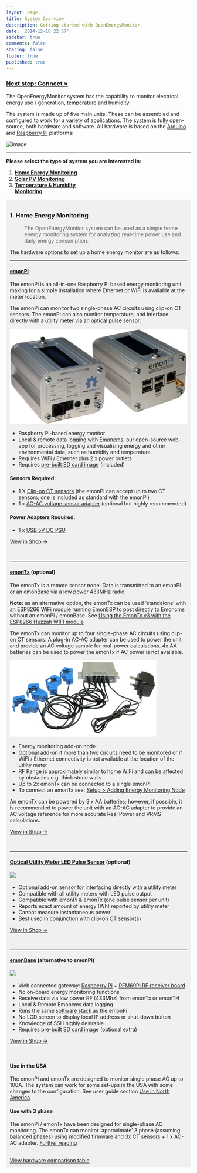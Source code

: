 ```yaml
---
layout: page
title: System Overview
description: Getting started with OpenEnergyMonitor
date: '2014-12-18 22:57'
sidebar: true
comments: false
sharing: false
footer: true
published: true
---
```


### [Next step: Connect &raquo;](/setup/connect/)

The OpenEnergyMonitor system  has the capability to monitor electrical energy use / generation, temperature and humidity.

The system is made up of five main units. These can be assembled and configured to work for a variety of [applications](/applications). The system is fully open-source, both hardware and software. All hardware is based on the [Arduino](http://www.arduino.cc/) and [Raspberry Pi](http://raspberrypi.org) platforms:

![image](/images/setup/oemfpsystemdiagram.png)

***

**Please select the type of system you are interested in:**

<ol>
	<li>
		<a href="#home-energy-hardware"><b>Home Energy Monitoring</b></a>
	</li>
	<li>
		<a href="#solar-pv-hardware"><b>Solar PV Monitoring</b></a>
	</li>
	<li>
		<a href="#temperature--humidity-sensors"><b>Temperature & Humidity<br>
		Monitoring</b></a>
	</li>
</ol>
<div style="background-color:#F0F0F0;padding:10px;">
	<div class="install-instructions energy">
		<h3 id="a-classtitle-link-namehome-energy-hardware-hrefhome-energy-hardwarea-home-energy-hardware"><a class="title-link" href="#home-energy-hardware" id="home-energy-hardware" name="home-energy-hardware"></a>1. Home Energy Monitoring</h3>
		<blockquote>
			<p>The OpenEnergyMonitor system can be used as a simple home energy monitoring system for analyzing real-time power use and daily energy consumption.</p>
		</blockquote>
		<p>The hardware options to set up a home energy monitor are as follows:</p>
		<hr>
		<h4 id="emonpihttpsshopopenenergymonitorcomemonpi-3"><strong><a href="https://shop.openenergymonitor.com/emonpi-3/">emonPi</a></strong></h4>
		<p>The emonPi is an all-in-one Raspberry Pi based energy monitoring unit making for a simple installation where Ethernet or WiFi is available at the meter location.</p>
		<p>The emonPi can monitor two single-phase AC circuits using clip-on CT sensors. The emonPi can also monitor temperature, and interface directly with a utility meter via an optical pulse sensor.</p>
		<p><img alt="emonPi" src="/images/hardwareimages/emonPi_shop_photo.png"></p>
		<ul>
			<li>Raspberry Pi-based energy monitor</li>
			<li>Local &amp; remote data logging with <a href="https://emoncms.org/">Emoncms</a>, our open-source web-app for processing, logging and visualising energy and other environmental data, such as humidity and temperature
			</li>
			<li>Requires WiFi / Ethernet plus 2 x power outlets</li>
			<li>Requires <a href="https://github.com/openenergymonitor/emonpi/wiki/emonSD-pre-built-SD-card-Download-&amp;-Change-Log">pre-built SD card image</a> (included)
			</li>
		</ul>
		<h4 id="sensors-required">Sensors Required:</h4>
		<ul>
			<li>1 X <a href="https://shop.openenergymonitor.com/100a-max-clip-on-current-sensor-ct/">Clip-on CT sensors</a> (the emonPi can accept up to two CT sensors; one is included as standard with the emonPi)
			</li>
			<li>1 x <a href="https://shop.openenergymonitor.com/components/">AC-AC voltage sensor adapter</a> (optional but highly recommended)
			</li>
		</ul>
		<h4 id="power-adapters-required">Power Adapters Required:</h4>
		<ul>
			<li>1 x <a href="https://shop.openenergymonitor.com/power-supplies/">USB 5V DC PSU</a>
			</li>
		</ul>
		<p><a class="btn pull-right" href="https://shop.openenergymonitor.com/emonPi-3">View in Shop →</a></p>
		<p><br></p>
		<hr>
		<h4 id="emontxhttpsshopopenenergymonitorcomemontx-v3-electricity-monitoring-transmitter-optional"><strong><a href="https://shop.openenergymonitor.com/emontx-v3-electricity-monitoring-transmitter">emonTx</a></strong> (optional)</h4>
		<p>The emonTx is a remote sensor node. Data is transmitted to an emonPi or an emonBase via a low power 433MHz radio.</p>
		<p><strong>Note:</strong> as an alternative option, the emonTx can be used ‘standalone’ with an ESP8266 WiFi module running EmonESP to post directly to Emoncms without an emonPi / emonBase. See <a href="/setup/esp8266-adapter-emontx/">Using the EmonTx v3 with the ESP8266 Huzzah WIFI module</a></p>
		<p>The emonTx can monitor up to four single-phase AC circuits using clip-on CT sensors. A plug-in AC-AC adapter can be used to power the unit and provide an AC voltage sample for real-power calculations. 4x AA batteries can be used to power the emonTx if AC power is not available.</p>
		<p><img alt="emonTxV3" src="/images/hardwareimages/emontxv3photo.png"></p>
		<ul>
			<li>Energy monitoring add-on node</li>
			<li>Optional add-on if more than two circuits need to be monitored or if WiFi / Ethernet connectivity is not available at the location of the utility meter</li>
			<li>RF Range is approximately similar to home WiFi and can be affected by obstacles e.g. thick stone walls</li>
			<li>Up to 2x emonTx can be connected to a single emonPi</li>
			<li>To connect an emonTx see: <a href="/setup/emontx">Setup &gt; Adding Energy Monitoring Node</a>
			</li>
		</ul>
		<p class="note">An emonTx can be powered by 3 x AA batteries; however, if possible, it is recommended to power the unit with an AC-AC adapter to provide an AC voltage reference for more accurate Real Power and VRMS calculations.</p>
		<p><a class="btn pull-right" href="https://shop.openenergymonitor.com/emontx-v3-electricity-monitoring-transmitter-unit-433mhz">View in Shop →</a></p>
		<p><br></p>
		<hr>
		<h4 id="optical-utility-meter-led-pulse-sensorhttpsshopopenenergymonitorcomoptical-utility-meter-led-pulse-sensor-optional"><a href="https://shop.openenergymonitor.com/optical-utility-meter-led-pulse-sensor/">Optical Utility Meter LED Pulse Sensor</a> (optional)</h4>
		<p><img src="/images/setup/ops.png" width="100"></p>
		<ul>
			<li>Optional add-on sensor for interfacing directly with a utility meter</li>
			<li>Compatible with all utility meters with LED pulse output</li>
			<li>Compatible with emonPi &amp; emonTx (one pulse sensor per unit)</li>
			<li>Reports exact amount of energy (Wh) reported by utility meter</li>
			<li>Cannot measure instantaneous power</li>
			<li>Best used in conjunction with clip-on CT sensor(s)</li>
		</ul>
		<p><a class="btn pull-right" href="https://shop.openenergymonitor.com/optical-utility-meter-led-pulse-sensor">View in Shop →</a></p>
		<p><br></p>
		<hr>
		<h4 id="emonbasehttpsshopopenenergymonitorcomemonbase-web-connected-base-station-alternative-to-emonpi"><a href="https://shop.openenergymonitor.com/emonbase-web-connected-base-station/">emonBase</a> (alternative to emonPi)</h4>
		<p><img src="/images/setup/emonbase.jpg" width="200"></p>
		<ul>
			<li>Web connected gateway: <a href="https://shop.openenergymonitor.com/raspberry-pi-2-web-connected-base-station/">Raspberry Pi</a> + <a href="https://shop.openenergymonitor.com/rfm69pi-433mhz-raspberry-pi-base-station-receiver-board/">RFM69Pi RF receiver board</a>
			</li>
			<li>No on-board energy monitoring functions</li>
			<li>Receive data via low power RF (433Mhz) from emonTx or emonTH</li>
			<li>Local &amp; Remote Emoncms data logging</li>
			<li>Runs the same <a href="https://github.com/openenergymonitor/emonpi/wiki/emonSD-pre-built-SD-card-Download-&amp;-Change-Log">software stack</a> as the emonPi
			</li>
			<li>No LCD screen to display local IP address or shut-down button</li>
			<li>Knowledge of SSH highly desirable</li>
			<li>Requires <a href="https://github.com/openenergymonitor/emonpi/wiki/emonSD-pre-built-SD-card-Download-&amp;-Change-Log">pre-built SD card image</a> (optional extra)
			</li>
		</ul>
		<p><a class="btn pull-right" href="https://shop.openenergymonitor.com/emonbase-web-connected-base-station">View in Shop →</a></p>
		<p><br></p>
		<h4 id="a-classtitle-link-nameuse-in-the-usa-hrefuse-in-the-usaa-use-in-the-usa"><a class="title-link" href="#use-in-the-usa" id="use-in-the-usa" name="use-in-the-usa"></a> Use in the USA</h4>
		<p>The emonPi and emonTx are designed to monitor single phase AC up to 100A. The system can work for some set-ups in the USA with some changes to the configuration. See user guide section <a href="/setup/north-america/">Use in North America</a>.</p>
		<h4 id="a-classtitle-link-nameuse-with-3-phase-hrefuse-with-3-phasea-use-with-3-phase"><a class="title-link" href="#use-with-3-phase" id="use-with-3-phase" name="use-with-3-phase"></a> Use with 3 phase</h4>
		<p>The emonPi / emonTx have been designed for single-phase AC monitoring. The emonTx can monitor ‘approximate’ 3 phase (assuming balanced phases) using <a href="https://github.com/openenergymonitor/emonTxFirmware/tree/master/emonTxV3/RFM/emonTxV3.4/emonTxV3_4_3Phase_Voltage">modified firmware</a> and 3x CT sensors + 1 x AC-AC adapter. <a href="https://openenergymonitor.org/emon/buildingblocks/3-phase-power">Further reading</a></p><br>
		<a href="#comparison-table">View hardware comparison table <i class="icon-external-link"></i></a>
	</div>
</div><!--

</div>
<div class='install-instructions solarpv' markdown='1'>

-->
<br>
<div style="padding:10px;">
	<div class="install-instructions solarpv">
		<h3 id="a-classtitle-link-namesolar-pv-hardware-hrefsolar-pv-hardwarea-solar-pv-hardware"><a class="title-link" href="#solar-pv-hardware" id="solar-pv-hardware" name="solar-pv-hardware"></a> 2. Solar PV Monitoring</h3>
		<blockquote>
			<p>Providing real-time and historic information on your solar generation and demand matching, it will help you make better use of available solar power.</p>
		</blockquote>
		<p>The hardware options to set up a solar PV monitor are as follows:</p>
		<hr>
		<h4 id="emonpihttpsshopopenenergymonitorcomemonpi-solar-pv"><strong><a href="https://shop.openenergymonitor.com/emonpi-solar-pv/">emonPi</a></strong></h4>
		<p>The emonPi is an all-in-one Raspberry Pi based energy monitoring unit making for a simple installation where Ethernet or WiFi is available at the meter location.</p>
		<p>The emonPi can monitor two single-phase AC circuits using clip-on CT sensors. The emonPi can also monitor temperature, and interface directly with a utility meter via an optical pulse sensor.</p>
		<p><img alt="emonPi" src="/images/hardwareimages/emonPi_shop_photo.png"></p>
		<ul>
			<li>Raspberry Pi-based energy monitor</li>
			<li>Local &amp; Remote Emoncms data logging</li>
			<li>Requires WiFi / Ethernet plus 2 x power outlets</li>
			<li>Single unit required to monitor solar PV, provided the generation and site-consumption feeds are in the same physical location and WiFi/Ethernet connectivity is accessible at this location</li>
			<li>Requires <a href="https://github.com/openenergymonitor/emonpi/wiki/emonSD-pre-built-SD-card-Download-&amp;-Change-Log">pre-built SD card image</a> (included)
			</li>
		</ul>
		<p><a class="btn pull-right" href="https://shop.openenergymonitor.com/emonpi-solar-pv-bundle/">View in Shop →</a></p>
		<p><br></p>
		<hr>
		<h4 id="emontxhttpsshopopenenergymonitorcomemontx-v3-electricity-monitoring-transmitter-optional-1"><strong><a href="https://shop.openenergymonitor.com/emontx-v3-electricity-monitoring-transmitter/">emonTx</a></strong> (optional)</h4>
		<p>The emonTx is a remote sensor node. Data is transmitted to an emonPi or an emonBase via a low power 433MHz radio.</p>
		<p><strong>Note:</strong> as an alternative option, the emonTx can be used ‘standalone’ with an ESP8266 WiFi module running EmonESP to post directly to Emoncms without an emonPi / emonBase. See <a href="/setup/esp8266-adapter-emontx/">Using the EmonTx v3 with the ESP8266 Huzzah WIFI module</a></p>
		<p>The emonTx can monitor up to four single-phase AC circuits using clip-on CT sensors. A plug-in AC-AC adapter can be used to power the unit and provide an AC voltage sample for real-power calculations.</p>
		<p><img alt="emonTxV3" src="/images/hardwareimages/emontxv3photo.png"></p>
		<ul>
			<li>Energy monitoring add-on node</li>
			<li>Required if solar PV generation and site-consumption feeds are located in separate locations or if WiFi / Ethernet connectivity is not available at utility meter</li>
			<li>RF range is approximately similar to home WiFi and can be affected by obstacles e.g. thick stone walls</li>
			<li>Up to 2x emonTx can be connected to a single emonPi</li>
			<li>To connect an emonTx see: <a href="/setup/emontx">Setup &gt; Adding Energy Monitoring Node</a>
			</li>
		</ul>
		<p class="note">An emonTx can be powered by 3 x AA batteries, however this is not recommended for solar PV monitoring application since sensor adapter is require to determine direction of current flow and accurate VRMS &amp; Real Power calculations.</p>
		<h4 id="sensors-required-1">Sensors Required:</h4>
		<ul>
			<li>2 X <a href="https://shop.openenergymonitor.com/100a-max-clip-on-current-sensor-ct/">Clip-on CT sensors</a> (included in emonPi solar PV bundle)
			</li>
			<li>1 x <a href="https://shop.openenergymonitor.com/components/">AC-AC voltage sensor adapter</a> (included in emonPi solar PV bundle)
			</li>
		</ul>
		<h4 id="power-adapters-required-1">Power Adapters Required:</h4>
		<ul>
			<li>1 x <a href="https://shop.openenergymonitor.com/power-supplies/">USB 5V DC PSU</a>
			</li>
			<li><em>1 x <a href="https://shop.openenergymonitor.com/power-supplies/">AC-AC voltage sensor adapter</a> (essential for solar PV monitoring)</em></li>
		</ul>
		<p><a class="btn pull-right" href="https://shop.openenergymonitor.com/emontx-v3-electricity-monitoring-transmitter/">View in Shop →</a></p>
		<p><br></p>
		<hr>
		<h4 id="optical-utility-meter-led-pulse-sensorhttpsshopopenenergymonitorcomoptical-utility-meter-led-pulse-sensor-optional-1"><a href="https://shop.openenergymonitor.com/optical-utility-meter-led-pulse-sensor/">Optical Utility Meter LED Pulse Sensor</a> (optional)</h4>
		<p><img src="/images/setup/ops.png" width="100"></p>
		<ul>
			<li>Optional add-on sensor for interfacing directly with utility meters</li>
			<li>Compatible with all utility meters with LED pulse output</li>
			<li>Compatible with emonPi &amp; emonTx (one pulse sensor per unit)</li>
			<li>Reports exact amount of energy (Wh) reported by utility meter</li>
			<li>Cannot measure instantaneous power</li>
			<li>Best used in conjunction with clip-on CT sensor(s)</li>
		</ul>
		<p><a class="btn pull-right" href="https://shop.openenergymonitor.com/optical-utility-meter-led-pulse-sensor">View in Shop →</a></p>
		<p><br></p>
		<hr>
		<h4 id="emonbasehttpsshopopenenergymonitorcomemonbase-web-connected-base-station-alternative-to-emonpi-1"><a href="https://shop.openenergymonitor.com/emonbase-web-connected-base-station/">emonBase</a> (alternative to emonPi)</h4>
		<p><img src="/images/setup/emonbase.jpg" width="200"></p>
		<ul>
			<li>Web connected gateway: <a href="https://shop.openenergymonitor.com/raspberry-pi-2-web-connected-base-station/">Raspberry Pi</a> + <a href="https://shop.openenergymonitor.com/rfm69pi-433mhz-raspberry-pi-base-station-receiver-board/">RFM69Pi RF receiver board</a>
			</li>
			<li>No on-board energy monitoring functions</li>
			<li>Receive data via low power RF (433Mhz) from emonTx or emonTH</li>
			<li>Local &amp; Remote Emoncms data logging</li>
			<li>Runs the same <a href="https://github.com/openenergymonitor/emonpi/wiki/emonSD-pre-built-SD-card-Download-&amp;-Change-Log">software stack</a> as the emonPi
			</li>
			<li>No LCD screen to display local IP address or shut-down button</li>
			<li>Knowledge of SSH highly desirable</li>
			<li>Requires <a href="https://github.com/openenergymonitor/emonpi/wiki/emonSD-pre-built-SD-card-Download-&amp;-Change-Log">pre-built SD card image</a> (optional extra)
			</li>
		</ul>
		<p><a class="btn pull-right" href="https://shop.openenergymonitor.com/emonbase-web-connected-base-station">View in Shop →</a></p>
		<p><br>
		<br></p>
		<h4 id="a-classtitle-link-nameuse-in-the-usa-hrefuse-in-the-usaa-use-in-the-usa"><a class="title-link" href="#use-in-the-usa" id="use-in-the-usa" name="use-in-the-usa"></a> Use in the USA</h4>
		<p>The emonPi and emonTx are designed to monitor single phase AC up to 100A. The system can work for some set-ups in the USA with some changes to the configuration. See user guide section <a href="/setup/north-america/">Use in North America</a>.</p>
		<h4 id="a-classtitle-link-nameuse-with-3-phase-hrefuse-with-3-phasea-use-with-3-phase"><a class="title-link" href="#use-with-3-phase" id="use-with-3-phase" name="use-with-3-phase"></a> Use with 3 phase</h4>
		<p>The emonPi / emonTx have been designed for single-phase AC monitoring. The emonTx can monitor ‘approximate’ 3 phase (assuming balanced phases) using <a href="https://github.com/openenergymonitor/emonTxFirmware/tree/master/emonTxV3/RFM/emonTxV3.4/emonTxV3_4_3Phase_Voltage">modified firmware</a> and 3x CT sensors + 1 x AC-AC adapter. <a href="https://openenergymonitor.org/emon/buildingblocks/3-phase-power">Further reading</a></p><br>
		<a href="#comparison-table">View hardware comparison table <i class="icon-external-link"></i></a>
	</div>
</div><!--

</div>
<div class='install-instructions temperature' markdown='1'>

-->
<div style="background-color:#F0F0F0;padding:10px;">
	<div class="install-instructions temperature" style="border-style: none;">
		<h3><a class="title-link" href="#temperature--humidity-sensors" id="temperature--humidity-sensors" name="temperature--humidity-sensors"></a>3. Temperature &amp; Humidity Monitoring</h3>
		<p><img alt="Temperature monitoring example" src="/images/setup/temp-dash.png"></p>
		<p>The hardware options to monitor temperature and/or humidity are as follows:</p>
		<hr>
		<h4 id="wireless-temperature-hardware">a) Wireless Temperature Hardware</h4>
		<h4 id="emonthhttpshopopenenergymonitorcomemonth-433mhz-temperature-humidity-node"><a href="http://shop.openenergymonitor.com/emonth-433mhz-temperature-humidity-node/">emonTH</a></h4>
		<p>The emonTH is a long battery-life, easy to deploy, wireless room temperature and humidity sensor node designed for monitoring a building’s thermal performance.</p>
		<p>The emonTH is powered by two AA batteries and has an on-board Si7021 temperature and humidity sensor. An external DS18B20 temperature sensor can easily be connected to a screw terminal block to provide external temperature readings.
</p>
		<p><img alt="emonTH" src="/images/setup/emonth-plant.png" title="emonTH"></p>
		<ul>
			<li>Wireless temperature &amp; humidity monitoring node</li>
			<li>Compatible with emonPi &amp; emonBase</li>
			<li>6 month battery life (2 x AA batteries not included)</li>
			<li>Up to 4 emonTH nodes can communicate with a single emonPi</li>
			<li>Internal temperature &amp; humidity + optional external probe</li>
			<li>Optional pulse sensor input</li>
		</ul>
		<p><a class="btn pull-right" href="https://shop.openenergymonitor.com/emonth-v2-temperature-humidity-node/">View in Store →</a></p>
		<p><br></p>
		<hr>
		<h4 id="wired-temperature-hardware">b) Wired Temperature Hardware</h4>
		<h4 id="ds18b20-sensor-on-rj45httpsshopopenenergymonitorcomrj45-encapsulated-ds18b20-temperature-sensor"><a href="https://shop.openenergymonitor.com/rj45-encapsulated-ds18b20-temperature-sensor/">DS18B20 sensor on RJ45</a></h4>
		<p><img src="/images/hardwareimages/rj45_sensor.png"></p>
		<ul>
			<li>Compatible with emonPi &amp; emonTx</li>
			<li>Up to 6 sensors can be connected to a single emonPi / emonTx using <a href="http://shop.openenergymonitor.com/rj45-expander-for-ds18b20-pulse-sensors/">RJ45 Breakout</a>
			</li>
			<li>Sensor wire can be extended using RJ45 cable and <a href="http://shop.openenergymonitor.com/rj45-extender/">RJ45 Extender</a>
			</li>
		</ul>
		<p><a class="btn pull-right" href="http://shop.openenergymonitor.com/rj45-encapsulated-ds18b20-temperature-sensor/">View in Shop →</a></p>
		<p><br></p>
		<h4 id="ds18b20-sensor-on-wirehttpshopopenenergymonitorcomencapsulated-ds18b20-temperature-sensor"><a href="http://shop.openenergymonitor.com/encapsulated-ds18b20-temperature-sensor/">DS18B20 sensor on wire</a></h4>
		<p><img src="https://cdn2.bigcommerce.com/server4400/98a75/products/173/images/668/SWE2btesting__95144.1429694876.1280.1280.jpg?c=2" width="300"></p>
		<ul>
			<li>Compatible with emonTx terminal block</li>
			<li>Compatible with emonPi using <a href="http://shop.openenergymonitor.com/rj45-to-terminal-block-breakout-for-ds18b20/">RJ45 Breakout</a>
			</li>
			<li>Up to 6 sensors can be connected to emonPi / emonTx using <a href="http://shop.openenergymonitor.com/rj45-to-terminal-block-breakout-for-ds18b20/">RJ45 Breakout</a>
			</li>
		</ul>
		<p><a class="btn pull-right" href="http://shop.openenergymonitor.com/encapsulated-ds18b20-temperature-sensor/">View in Shop →</a><br></p><br>
		<a href="#comparison-table">View hardware comparison table <i class="icon-external-link"></i></a>
	</div>
</div><!--

</div>

</div>

-->
<br>

### {% linkable_title Comparison Table%}

<table style="border: 1px solid black;">
	<thead>
		<tr>
			<th>&nbsp;</th>
			<th style="border: 1px solid black;">emonPi</th>
			<th style="border: 1px solid black;">emonBase</th>
			<th style="border: 1px solid black;">emonTx</th>
			<th style="border: 1px solid black;">emonTH</th>
		</tr>
	</thead>
	<tbody>
		<tr>
			<td style="border-right: 1px solid black;">Main purpose</td>
			<td style="border-right: 1px solid black;background-color:#F0F0F0;">All-in-one monitor &amp; gateway</td>
			<td style="border-right: 1px solid black;">Web-connected gateway</td>
			<td style="border-right: 1px solid black;background-color:#F0F0F0;">Energy monitor add-on</td>
			<td>Sensor Node</td>
		</tr>
		<tr>
			<td style="border-right: 1px solid black;">No. CT sensor inputs</td>
			<td style="border-right: 1px solid black;background-color:#F0F0F0;">2</td>
			<td style="border-right: 1px solid black;">0</td>
			<td style="border-right: 1px solid black;background-color:#F0F0F0;">4</td>
			<td>0</td>
		</tr>
		<tr>
			<td style="border-right: 1px solid black;">No. of voltage sensor inputs</td>
			<td style="border-right: 1px solid black;background-color:#F0F0F0;">1</td>
			<td style="border-right: 1px solid black;">0</td>
			<td style="border-right: 1px solid black;background-color:#F0F0F0;">1</td>
			<td>0</td>
		</tr>
		<tr>
			<td style="border-right: 1px solid black;">No. of pulse counting inputs</td>
			<td style="border-right: 1px solid black;background-color:#F0F0F0;">1 - via RJ45</td>
			<td style="border-right: 1px solid black;">0</td>
			<td style="border-right: 1px solid black;background-color:#F0F0F0;">1 - via RJ45</td>
			<td>1 - via terminal block*</td>
		</tr>
		<tr>
			<td style="border-right: 1px solid black;">No. of temperature sensor inputs</td>
			<td style="border-right: 1px solid black;background-color:#F0F0F0;">6 - via RJ45**</td>
			<td style="border-right: 1px solid black;">0</td>
			<td style="border-right: 1px solid black;background-color:#F0F0F0;">6 - via RJ45**</td>
			<td>2 - internal + external</td>
		</tr>
		<tr>
			<td style="border-right: 1px solid black;">No. of humidity sensor inputs</td>
			<td style="border-right: 1px solid black;background-color:#F0F0F0;">0</td>
			<td style="border-right: 1px solid black;">0</td>
			<td style="border-right: 1px solid black;background-color:#F0F0F0;">0</td>
			<td>1</td>
		</tr>
		<tr>
			<td style="border-right: 1px solid black;">Power supply</td>
			<td style="border-right: 1px solid black;background-color:#F0F0F0;">5V USB mini-B</td>
			<td style="border-right: 1px solid black;">5V mico USB</td>
			<td style="border-right: 1px solid black;background-color:#F0F0F0;">9V AC-AC / 3 x AAA</td>
			<td>2 x AA</td>
		</tr>
		<tr>
			<td style="border-right: 1px solid black;">Local data storage (Emoncms)</td>
			<td style="border-right: 1px solid black;background-color:#F0F0F0;">Yes</td>
			<td style="border-right: 1px solid black;">Yes</td>
			<td style="border-right: 1px solid black;background-color:#F0F0F0;">No</td>
			<td>No</td>
		</tr>
		<tr>
			<td style="border-right: 1px solid black;">Requires additional base-station</td>
			<td style="border-right: 1px solid black;background-color:#F0F0F0;">No</td>
			<td style="border-right: 1px solid black;">No</td>
			<td style="border-right: 1px solid black;background-color:#F0F0F0;">Yes</td>
			<td>Yes</td>
		</tr>
		<tr>
			<td style="border-right: 1px solid black;">LCD Display</td>
			<td style="border-right: 1px solid black;background-color:#F0F0F0;">Yes</td>
			<td style="border-right: 1px solid black;">No</td>
			<td style="border-right: 1px solid black;background-color:#F0F0F0;">No</td>
			<td>No</td>
		</tr>
	</tbody>
</table>

<p>* Requires manual wiring into terminal block </p>
<p>* Requires RJ45 breakout board </p>

*Full Documentation on all hardware units in the [Technical Resources](/technical/resources/) section.*

<br>

<h3>Video Guide</h3>

<div class='videoWrapper'>
	<iframe allowfullscreen frameborder="0" height="315" src="https://www.youtube.com/embed/ZEa7neZesko" width="560"></iframe>
</div>
<br>
<p style="text-align: right;"><small>Raspberry Pi is a registered trademark of the <a href="https://www.raspberrypi.org/about/">Raspberry Pi Foundation</a></small></p>

***

### [Next step: Connect &raquo;](/setup/connect/)
